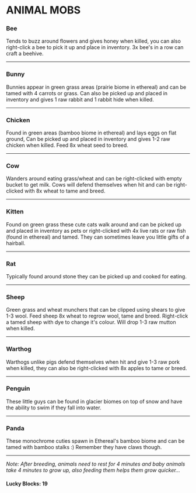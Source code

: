 # ANIMAL MOBS

### Bee
Tends to buzz around flowers and gives honey when killed, you can also right-click a bee to pick it up and place in inventory. 3x bee's in a row can craft a beehive.

---
### Bunny
Bunnies appear in green grass areas (prairie biome in ethereal) and can be tamed with 4 carrots or grass. Can also be picked up and placed in inventory and gives 1 raw rabbit and 1 rabbit hide when killed.

---
### Chicken
Found in green areas (bamboo biome in ethereal) and lays eggs on flat ground, Can be picked up and placed in inventory and gives 1-2 raw chicken when killed. Feed 8x wheat seed to breed.

---
### Cow
Wanders around eating grass/wheat and can be right-clicked with empty bucket to get milk. Cows will defend themselves when hit and can be right-clicked with 8x wheat to tame and breed.

---
### Kitten
Found on green grass these cute cats walk around and can be picked up and placed in inventory as pets or right-clicked with 4x live rats or raw fish (found in ethereal) and tamed.  They can sometimes leave you little gifts of a hairball.

---
### Rat
Typically found around stone they can be picked up and cooked for eating.

---
### Sheep
Green grass and wheat munchers that can be clipped using shears to give 1-3 wool. Feed sheep 8x wheat to regrow wool, tame and breed.  Right-click a tamed sheep with dye to change it's colour.  Will drop 1-3 raw mutton when killed.

---
### Warthog
Warthogs unlike pigs defend themselves when hit and give 1-3 raw pork when killed, they can also be right-clicked with 8x apples to tame or breed.

---
### Penguin
These little guys can be found in glacier biomes on top of snow and have the ability to swim if they fall into water.

---
### Panda
These monochrome cuties spawn in Ethereal's bamboo biome and can be tamed with bamboo stalks :)  Remember they have claws though.

---
*Note: After breeding, animals need to rest for 4 minutes and baby animals take 4 minutes to grow up, also feeding them helps them grow quicker...*

#### Lucky Blocks: 19
